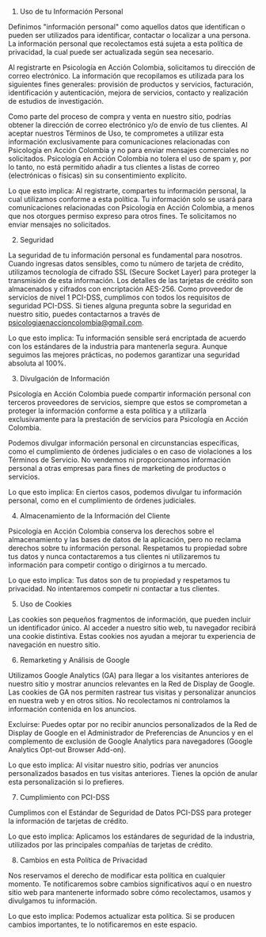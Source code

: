 
1. Uso de tu Información Personal

Definimos "información personal" como aquellos datos que identifican o pueden ser utilizados para identificar, contactar o localizar a una persona. La información personal que recolectamos está sujeta a esta política de privacidad, la cual puede ser actualizada según sea necesario.

Al registrarte en Psicología en Acción Colombia, solicitamos tu dirección de correo electrónico. La información que recopilamos es utilizada para los siguientes fines generales: provisión de productos y servicios, facturación, identificación y autenticación, mejora de servicios, contacto y realización de estudios de investigación.

Como parte del proceso de compra y venta en nuestro sitio, podrías obtener la dirección de correo electrónico y/o de envío de tus clientes. Al aceptar nuestros Términos de Uso, te comprometes a utilizar esta información exclusivamente para comunicaciones relacionadas con Psicología en Acción Colombia y no para enviar mensajes comerciales no solicitados. Psicología en Acción Colombia no tolera el uso de spam y, por lo tanto, no está permitido añadir a tus clientes a listas de correo (electrónicas o físicas) sin su consentimiento explícito.

Lo que esto implica:
Al registrarte, compartes tu información personal, la cual utilizamos conforme a esta política. Tu información solo se usará para comunicaciones relacionadas con Psicología en Acción Colombia, a menos que nos otorgues permiso expreso para otros fines. Te solicitamos no enviar mensajes no solicitados.

2. Seguridad

La seguridad de tu información personal es fundamental para nosotros. Cuando ingresas datos sensibles, como tu número de tarjeta de crédito, utilizamos tecnología de cifrado SSL (Secure Socket Layer) para proteger la transmisión de esta información. Los detalles de las tarjetas de crédito son almacenados y cifrados con encriptación AES-256. Como proveedor de servicios de nivel 1 PCI-DSS, cumplimos con todos los requisitos de seguridad PCI-DSS. Si tienes alguna pregunta sobre la seguridad en nuestro sitio, puedes contactarnos a través de psicologiaenaccioncolombia@gmail.com.

Lo que esto implica:
Tu información sensible será encriptada de acuerdo con los estándares de la industria para mantenerla segura. Aunque seguimos las mejores prácticas, no podemos garantizar una seguridad absoluta al 100%.

3. Divulgación de Información

Psicología en Acción Colombia puede compartir información personal con terceros proveedores de servicios, siempre que estos se comprometan a proteger la información conforme a esta política y a utilizarla exclusivamente para la prestación de servicios para Psicología en Acción Colombia.

Podemos divulgar información personal en circunstancias específicas, como el cumplimiento de órdenes judiciales o en caso de violaciones a los Términos de Servicio. No vendemos ni proporcionamos información personal a otras empresas para fines de marketing de productos o servicios.

Lo que esto implica:
En ciertos casos, podemos divulgar tu información personal, como en el cumplimiento de órdenes judiciales.

4. Almacenamiento de la Información del Cliente

Psicología en Acción Colombia conserva los derechos sobre el almacenamiento y las bases de datos de la aplicación, pero no reclama derechos sobre tu información personal. Respetamos tu propiedad sobre tus datos y nunca contactaremos a tus clientes ni utilizaremos tu información para competir contigo o dirigirnos a tu mercado.

Lo que esto implica:
Tus datos son de tu propiedad y respetamos tu privacidad. No intentaremos competir ni contactar a tus clientes.

5. Uso de Cookies

Las cookies son pequeños fragmentos de información, que pueden incluir un identificador único. Al acceder a nuestro sitio web, tu navegador recibirá una cookie distintiva. Estas cookies nos ayudan a mejorar tu experiencia de navegación en nuestro sitio.

6. Remarketing y Análisis de Google

Utilizamos Google Analytics (GA) para llegar a los visitantes anteriores de nuestro sitio y mostrar anuncios relevantes en la Red de Display de Google. Las cookies de GA nos permiten rastrear tus visitas y personalizar anuncios en nuestra web y en otros sitios. No recolectamos ni controlamos la información contenida en los anuncios.

Excluirse:
Puedes optar por no recibir anuncios personalizados de la Red de Display de Google en el Administrador de Preferencias de Anuncios y en el complemento de exclusión de Google Analytics para navegadores (Google Analytics Opt-out Browser Add-on).

Lo que esto implica:
Al visitar nuestro sitio, podrías ver anuncios personalizados basados en tus visitas anteriores. Tienes la opción de anular esta personalización si lo prefieres.

7. Cumplimiento con PCI-DSS

Cumplimos con el Estándar de Seguridad de Datos PCI-DSS para proteger la información de tarjetas de crédito.

Lo que esto implica:
Aplicamos los estándares de seguridad de la industria, utilizados por las principales compañías de tarjetas de crédito.

8. Cambios en esta Política de Privacidad

Nos reservamos el derecho de modificar esta política en cualquier momento. Te notificaremos sobre cambios significativos aquí o en nuestro sitio web para mantenerte informado sobre cómo recolectamos, usamos y divulgamos tu información.

Lo que esto implica:
Podemos actualizar esta política. Si se producen cambios importantes, te lo notificaremos en este espacio.
